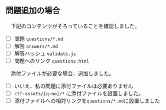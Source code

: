 ## 問題追加の場合

　下記のコンテンツがそろっていることを確認しました。

- [ ] 問題 `questions/*.md`
- [ ] 解答 `answers/*.md`
- [ ] 解答ハッシュ `validate.js`
- [ ] 問題へのリンク `questions.html`

　添付ファイルが必要な場合、追加しました。

- [ ] いいえ、私の問題に添付ファイルは必要ありません
- [ ] `ctf-assets/[q-no]/*` に添付ファイルを設置しました。
- [ ] 添付ファイルへの相対リンクを`questions/*.md`に設置しました
